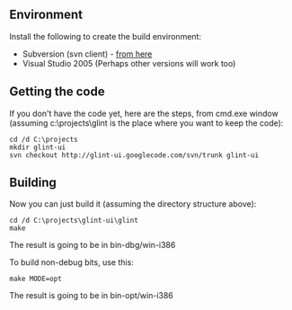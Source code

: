 ## Environment ##

Install the following to create the build environment:

  * Subversion (svn client) - [from here](http://subversion.tigris.org/downloads/subversion-1.4.4.zip)
  * Visual Studio 2005 (Perhaps other versions will work too)

## Getting the code ##
If you don't have the code yet, here are the steps, from cmd.exe window (assuming c:\projects\glint is the place where you want to keep the code):
```
cd /d C:\projects
mkdir glint-ui
svn checkout http://glint-ui.googlecode.com/svn/trunk glint-ui
```

## Building ##

Now you can just build it (assuming the directory structure above):
```
cd /d C:\projects\glint-ui\glint
make
```
The result is going to be in bin-dbg/win-i386

To build non-debug bits, use this:
```
make MODE=opt
```
The result is going to be in bin-opt/win-i386